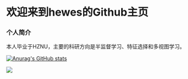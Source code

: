 # 欢迎来到hewes的Github主页
### 个人简介
本人毕业于HZNU，主要的科研方向是半监督学习、特征选择和多视图学习。

[![Anurag's GitHub stats](https://github-readme-stats.vercel.app/api?username=heweshub)](https://github.com/anuraghazra/github-readme-stats)

<img src="https://github-readme-stats.vercel.app/api/top-langs/?username=heweshub&hide_border=true">
